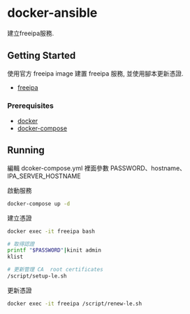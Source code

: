 # docker-ansible

建立freeipa服務.

## Getting Started

使用官方 freeipa image 建置 freeipa 服務, 並使用腳本更新憑證.

* [freeipa](https://hub.docker.com/r/freeipa/freeipa-server/)

### Prerequisites

* [docker](https://docs.docker.com/install/)
* [docker-compose](https://docs.docker.com/compose/install/)

## Running

編輯 dcoker-compose.yml 裡面參數 PASSWORD、hostname、IPA_SERVER_HOSTNAME


啟動服務

```bash
docker-compose up -d
```

建立憑證

```bash
docker exec -it freeipa bash

# 取得認證
printf "$PASSWORD"|kinit admin
klist

# 更新管理 CA  root certificates
/script/setup-le.sh
```

更新憑證

```bash
docker exec -it freeipa /script/renew-le.sh
```

